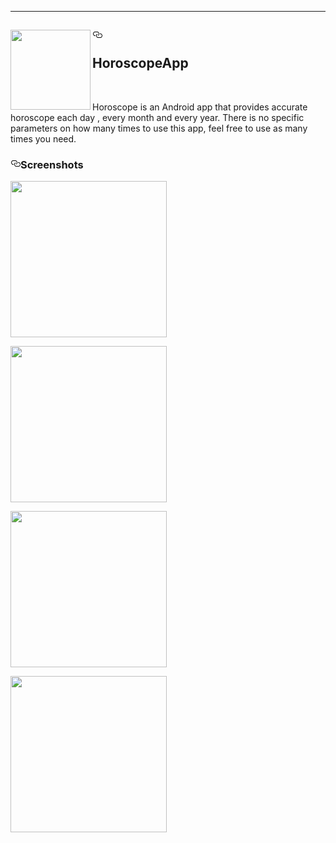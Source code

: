   <div class="Box-body">
<hr>
<h2><a id="user-content-----alexandria---the-city-next-door-" class="anchor" aria-hidden="true" href="#----alexandria---the-city-next-door-"><svg class="octicon octicon-link" viewBox="0 0 16 16" version="1.1" width="16" height="16" aria-hidden="true"><path fill-rule="evenodd" d="M4 9h1v1H4c-1.5 0-3-1.69-3-3.5S2.55 3 4 3h4c1.45 0 3 1.69 3 3.5 0 1.41-.91 2.72-2 3.25V8.59c.58-.45 1-1.27 1-2.09C10 5.22 8.98 4 8 4H4c-.98 0-2 1.22-2 2.5S3 9 4 9zm9-3h-1v1h1c1 0 2 1.22 2 2.5S13.98 12 13 12H9c-.98 0-2-1.22-2-2.5 0-.83.42-1.64 1-2.09V6.25c-1.09.53-2 1.84-2 3.25C6 11.31 7.55 13 9 13h4c1.45 0 3-1.69 3-3.5S14.5 6 13 6z"></path></svg></a> <a target="_blank" rel="noopener noreferrer" href="https://user-images.githubusercontent.com/20733292/68088152-08f9d280-fe11-11e9-9657-80bcddee1024.png"><img align="left" src="https://user-images.githubusercontent.com/20733292/68088152-08f9d280-fe11-11e9-9657-80bcddee1024.png" width="128" height="128" style="max-width:100%;"></a> 
  <br><br>HoroscopeApp </h2>
<br>
<p>Horoscope is an Android app that provides accurate horoscope each day , every month and every year. There is no specific parameters on how many times to use this app, feel free to use as many times you need.</p>
<h3><a id="user-content-screenshots" class="anchor" aria-hidden="true" href="#screenshots"><svg class="octicon octicon-link" viewBox="0 0 16 16" version="1.1" width="16" height="16" aria-hidden="true"><path fill-rule="evenodd" d="M4 9h1v1H4c-1.5 0-3-1.69-3-3.5S2.55 3 4 3h4c1.45 0 3 1.69 3 3.5 0 1.41-.91 2.72-2 3.25V8.59c.58-.45 1-1.27 1-2.09C10 5.22 8.98 4 8 4H4c-.98 0-2 1.22-2 2.5S3 9 4 9zm9-3h-1v1h1c1 0 2 1.22 2 2.5S13.98 12 13 12H9c-.98 0-2-1.22-2-2.5 0-.83.42-1.64 1-2.09V6.25c-1.09.53-2 1.84-2 3.25C6 11.31 7.55 13 9 13h4c1.45 0 3-1.69 3-3.5S14.5 6 13 6z"></path></svg></a>Screenshots</h3>
<p align="center"> 
  
  <a target="_blank" rel="noopener noreferrer" href="/Ahabdelhak/HoroscopeApp/blob/master/screenshot/Screenshot_2019-11-02-17-29-12.png"><img src="https://user-images.githubusercontent.com/20733292/68087372-09db3600-fe0a-11e9-85d6-8f5127fd0380.jpg" width="250" style="max-width:100%;"></a>
  
  <a target="_blank" rel="noopener noreferrer" href="https://user-images.githubusercontent.com/20733292/68087373-09db3600-fe0a-11e9-82f4-6e674684a499.jpg"><img src="https://user-images.githubusercontent.com/20733292/68087373-09db3600-fe0a-11e9-82f4-6e674684a499.jpg" width="250" style="max-width:100%;"></a>
  
  
  <a target="_blank" rel="noopener noreferrer" href="https://user-images.githubusercontent.com/20733292/68087374-0a73cc80-fe0a-11e9-9638-670a474d825c.jpg"><img src="https://user-images.githubusercontent.com/20733292/68087374-0a73cc80-fe0a-11e9-9638-670a474d825c.jpg" width="250" style="max-width:100%;"></a> </p>


<a target="_blank" rel="noopener noreferrer" href="https://user-images.githubusercontent.com/20733292/68087375-0b0c6300-fe0a-11e9-8052-318bd76c1a03.jpg"><img src="https://user-images.githubusercontent.com/20733292/68087375-0b0c6300-fe0a-11e9-8052-318bd76c1a03.jpg" width="250" style="max-width:100%;"></a> </p>

  </div>
